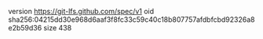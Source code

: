 version https://git-lfs.github.com/spec/v1
oid sha256:04215dd30e968d6aaf3f8fc33c59c40c18b807757afdbfcbd92326a8e2b59d36
size 438
